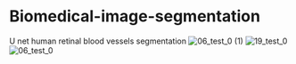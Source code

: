 # Biomedical-image-segmentation
U net human retinal blood vessels segmentation 
![06_test_0 (1)](https://github.com/naweendissanayake/Biomedical-image-segmentation/assets/75529470/3e04c74a-9afd-4544-91f5-1345addb3d5b)
![19_test_0](https://github.com/naweendissanayake/Biomedical-image-segmentation/assets/75529470/263fc5c8-3f26-48ef-a9dc-e19c153d41a9)
![06_test_0](https://github.com/naweendissanayake/Biomedical-image-segmentation/assets/75529470/af827498-2d53-42c2-b54a-d088a4bea61a)
